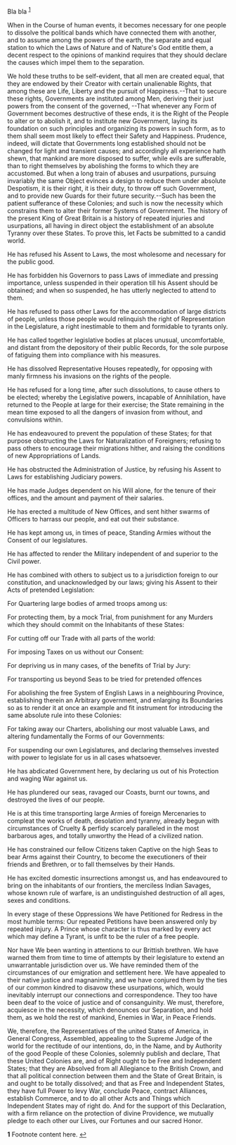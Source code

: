 

Bla bla <sup id="a1">[1](#f1)</sup>

When in the Course of human events, it becomes necessary for one people to dissolve the political bands which have connected them with another, and to assume among the powers of the earth, the separate and equal station to which the Laws of Nature and of Nature's God entitle them, a decent respect to the opinions of mankind requires that they should declare the causes which impel them to the separation.

We hold these truths to be self-evident, that all men are created equal, that they are endowed by their Creator with certain unalienable Rights, that among these are Life, Liberty and the pursuit of Happiness.--That to secure these rights, Governments are instituted among Men, deriving their just powers from the consent of the governed, --That whenever any Form of Government becomes destructive of these ends, it is the Right of the People to alter or to abolish it, and to institute new Government, laying its foundation on such principles and organizing its powers in such form, as to them shall seem most likely to effect their Safety and Happiness. Prudence, indeed, will dictate that Governments long established should not be changed for light and transient causes; and accordingly all experience hath shewn, that mankind are more disposed to suffer, while evils are sufferable, than to right themselves by abolishing the forms to which they are accustomed. But when a long train of abuses and usurpations, pursuing invariably the same Object evinces a design to reduce them under absolute Despotism, it is their right, it is their duty, to throw off such Government, and to provide new Guards for their future security.--Such has been the patient sufferance of these Colonies; and such is now the necessity which constrains them to alter their former Systems of Government. The history of the present King of Great Britain is a history of repeated injuries and usurpations, all having in direct object the establishment of an absolute Tyranny over these States. To prove this, let Facts be submitted to a candid world.

He has refused his Assent to Laws, the most wholesome and necessary for the public good.

He has forbidden his Governors to pass Laws of immediate and pressing importance, unless suspended in their operation till his Assent should be obtained; and when so suspended, he has utterly neglected to attend to them.

He has refused to pass other Laws for the accommodation of large districts of people, unless those people would relinquish the right of Representation in the Legislature, a right inestimable to them and formidable to tyrants only.

He has called together legislative bodies at places unusual, uncomfortable, and distant from the depository of their public Records, for the sole purpose of fatiguing them into compliance with his measures.

He has dissolved Representative Houses repeatedly, for opposing with manly firmness his invasions on the rights of the people.

He has refused for a long time, after such dissolutions, to cause others to be elected; whereby the Legislative powers, incapable of Annihilation, have returned to the People at large for their exercise; the State remaining in the mean time exposed to all the dangers of invasion from without, and convulsions within.

He has endeavoured to prevent the population of these States; for that purpose obstructing the Laws for Naturalization of Foreigners; refusing to pass others to encourage their migrations hither, and raising the conditions of new Appropriations of Lands.

He has obstructed the Administration of Justice, by refusing his Assent to Laws for establishing Judiciary powers.

He has made Judges dependent on his Will alone, for the tenure of their offices, and the amount and payment of their salaries.

He has erected a multitude of New Offices, and sent hither swarms of Officers to harrass our people, and eat out their substance.

He has kept among us, in times of peace, Standing Armies without the Consent of our legislatures.

He has affected to render the Military independent of and superior to the Civil power.

He has combined with others to subject us to a jurisdiction foreign to our constitution, and unacknowledged by our laws; giving his Assent to their Acts of pretended Legislation:

For Quartering large bodies of armed troops among us:

For protecting them, by a mock Trial, from punishment for any Murders which they should commit on the Inhabitants of these States:

For cutting off our Trade with all parts of the world:

For imposing Taxes on us without our Consent:

For depriving us in many cases, of the benefits of Trial by Jury:

For transporting us beyond Seas to be tried for pretended offences

For abolishing the free System of English Laws in a neighbouring Province, establishing therein an Arbitrary government, and enlarging its Boundaries so as to render it at once an example and fit instrument for introducing the same absolute rule into these Colonies:

For taking away our Charters, abolishing our most valuable Laws, and altering fundamentally the Forms of our Governments:

For suspending our own Legislatures, and declaring themselves invested with power to legislate for us in all cases whatsoever.

He has abdicated Government here, by declaring us out of his Protection and waging War against us.

He has plundered our seas, ravaged our Coasts, burnt our towns, and destroyed the lives of our people.

He is at this time transporting large Armies of foreign Mercenaries to compleat the works of death, desolation and tyranny, already begun with circumstances of Cruelty & perfidy scarcely paralleled in the most barbarous ages, and totally unworthy the Head of a civilized nation.

He has constrained our fellow Citizens taken Captive on the high Seas to bear Arms against their Country, to become the executioners of their friends and Brethren, or to fall themselves by their Hands.

He has excited domestic insurrections amongst us, and has endeavoured to bring on the inhabitants of our frontiers, the merciless Indian Savages, whose known rule of warfare, is an undistinguished destruction of all ages, sexes and conditions.

In every stage of these Oppressions We have Petitioned for Redress in the most humble terms: Our repeated Petitions have been answered only by repeated injury. A Prince whose character is thus marked by every act which may define a Tyrant, is unfit to be the ruler of a free people.

Nor have We been wanting in attentions to our Brittish brethren. We have warned them from time to time of attempts by their legislature to extend an unwarrantable jurisdiction over us. We have reminded them of the circumstances of our emigration and settlement here. We have appealed to their native justice and magnanimity, and we have conjured them by the ties of our common kindred to disavow these usurpations, which, would inevitably interrupt our connections and correspondence. They too have been deaf to the voice of justice and of consanguinity. We must, therefore, acquiesce in the necessity, which denounces our Separation, and hold them, as we hold the rest of mankind, Enemies in War, in Peace Friends.

We, therefore, the Representatives of the united States of America, in General Congress, Assembled, appealing to the Supreme Judge of the world for the rectitude of our intentions, do, in the Name, and by Authority of the good People of these Colonies, solemnly publish and declare, That these United Colonies are, and of Right ought to be Free and Independent States; that they are Absolved from all Allegiance to the British Crown, and that all political connection between them and the State of Great Britain, is and ought to be totally dissolved; and that as Free and Independent States, they have full Power to levy War, conclude Peace, contract Alliances, establish Commerce, and to do all other Acts and Things which Independent States may of right do. And for the support of this Declaration, with a firm reliance on the protection of divine Providence, we mutually pledge to each other our Lives, our Fortunes and our sacred Honor.

<b id="f1">1</b> Footnote content here. [↩](#a1)


